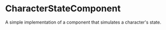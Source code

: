 CharacterStateComponent
=======================

A simple implementation of a component that simulates a character's state.
